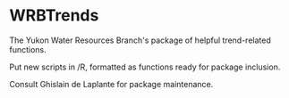 # WRBTrends

The Yukon Water Resources Branch's package of helpful trend-related functions.

Put new scripts in /R, formatted as functions ready for package inclusion.

Consult Ghislain de Laplante for package maintenance.
